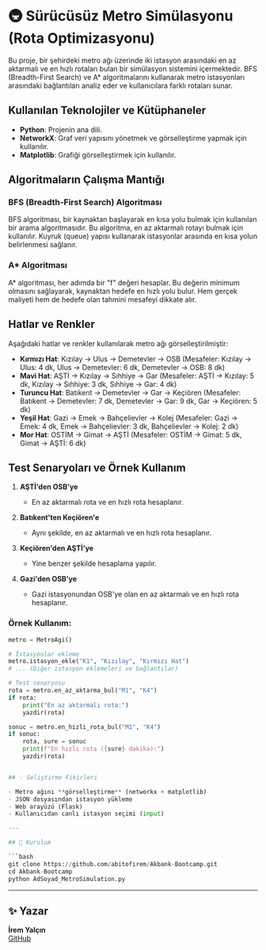 # 🚇 Sürücüsüz Metro Simülasyonu (Rota Optimizasyonu)


Bu proje, bir şehirdeki metro ağı üzerinde iki istasyon arasındaki en az aktarmalı ve en hızlı rotaları bulan bir simülasyon sistemini içermektedir. BFS (Breadth-First Search) ve A* algoritmalarını kullanarak metro istasyonları arasındaki bağlantıları analiz eder ve kullanıcılara farklı rotaları sunar.

## Kullanılan Teknolojiler ve Kütüphaneler

- **Python**: Projenin ana dili.
- **NetworkX**: Graf veri yapısını yönetmek ve görselleştirme yapmak için kullanılır.
- **Matplotlib**: Grafiği görselleştirmek için kullanılır.

## Algoritmaların Çalışma Mantığı

### BFS (Breadth-First Search) Algoritması
BFS algoritması, bir kaynaktan başlayarak en kısa yolu bulmak için kullanılan bir arama algoritmasıdır. Bu algoritma, en az aktarmalı rotayı bulmak için kullanılır. Kuyruk (queue) yapısı kullanarak istasyonlar arasında en kısa yolun belirlenmesi sağlanır.

### A* Algoritması
A* algoritması, her adımda bir "f" değeri hesaplar. Bu değerin minimum olmasını sağlayarak, kaynaktan hedefe en hızlı yolu bulur. Hem gerçek maliyeti hem de hedefe olan tahmini mesafeyi dikkate alır.

## Hatlar ve Renkler

Aşağıdaki hatlar ve renkler kullanılarak metro ağı görselleştirilmiştir:

- **Kırmızı Hat**: Kızılay -> Ulus -> Demetevler -> OSB (Mesafeler: Kızılay -> Ulus: 4 dk, Ulus -> Demetevler: 6 dk, Demetevler -> OSB: 8 dk)
- **Mavi Hat**: AŞTİ -> Kızılay -> Sıhhiye -> Gar (Mesafeler: AŞTİ -> Kızılay: 5 dk, Kızılay -> Sıhhiye: 3 dk, Sıhhiye -> Gar: 4 dk)
- **Turuncu Hat**: Batıkent -> Demetevler -> Gar -> Keçiören (Mesafeler: Batıkent -> Demetevler: 7 dk, Demetevler -> Gar: 9 dk, Gar -> Keçiören: 5 dk)
- **Yeşil Hat**: Gazi -> Emek -> Bahçelievler -> Kolej (Mesafeler: Gazi -> Emek: 4 dk, Emek -> Bahçelievler: 3 dk, Bahçelievler -> Kolej: 2 dk)
- **Mor Hat**: OSTİM -> Gimat -> AŞTİ (Mesafeler: OSTİM -> Gimat: 5 dk, Gimat -> AŞTİ: 6 dk)

## Test Senaryoları ve Örnek Kullanım

1. **AŞTİ'den OSB'ye**
   - En az aktarmalı rota ve en hızlı rota hesaplanır.
   
2. **Batıkent'ten Keçiören'e**
   - Aynı şekilde, en az aktarmalı ve en hızlı rota hesaplanır.
   
3. **Keçiören'den AŞTİ'ye**
   - Yine benzer şekilde hesaplama yapılır.

4. **Gazi'den OSB'ye**
   - Gazi istasyonundan OSB'ye olan en az aktarmalı ve en hızlı rota hesaplanır.

### Örnek Kullanım:

```python
metro = MetroAgi()

# İstasyonlar ekleme
metro.istasyon_ekle("K1", "Kızılay", "Kırmızı Hat")
# ... (Diğer istasyon eklemeleri ve bağlantılar)

# Test senaryosu
rota = metro.en_az_aktarma_bul("M1", "K4")
if rota:
    print("En az aktarmalı rota:")
    yazdir(rota)

sonuc = metro.en_hizli_rota_bul("M1", "K4")
if sonuc:
    rota, sure = sonuc
    print(f"En hızlı rota ({sure} dakika):")
    yazdir(rota)


## 💡 Geliştirme Fikirleri

- Metro ağını **görselleştirme** (networkx + matplotlib)
- JSON dosyasından istasyon yükleme
- Web arayüzü (Flask)
- Kullanıcıdan canlı istasyon seçimi (input)

---

## 📂 Kurulum

```bash
git clone https://github.com/abitofirem/Akbank-Bootcamp.git
cd Akbank-Bootcamp
python AdSoyad_MetroSimulation.py
```

---

## ✨ Yazar

**İrem Yalçın**  
[GitHub](https://github.com/abitofirem)
